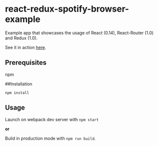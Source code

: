 # react-redux-spotify-browser-example
Example app that showcases the usage of React (0.14), React-Router (1.0) and Redux (1.0).

See it in action [here](http://penny-five.github.io/react-redux-spotify-browser-example/).
## Prerequisites

npm

##Installation 

`npm install`

## Usage

Launch on webpack dev server with `npm start`

**or**

Build in production mode with `npm run build`.

